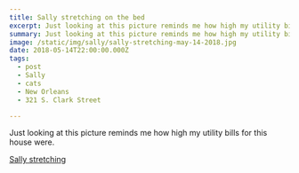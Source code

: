 ```yaml
---
title: Sally stretching on the bed
excerpt: Just looking at this picture reminds me how high my utility bills for this house were.
summary: Just looking at this picture reminds me how high my utility bills for this house were.
image: /static/img/sally/sally-stretching-may-14-2018.jpg
date: 2018-05-14T22:00:00.000Z
tags:
  - post 
  - Sally
  - cats
  - New Orleans
  - 321 S. Clark Street

---
```


Just looking at this picture reminds me how high my utility bills for this house were.

[Sally stretching](/static/img/sally/sally-stretching-may-14-2018.jpg "Sally stretching")

